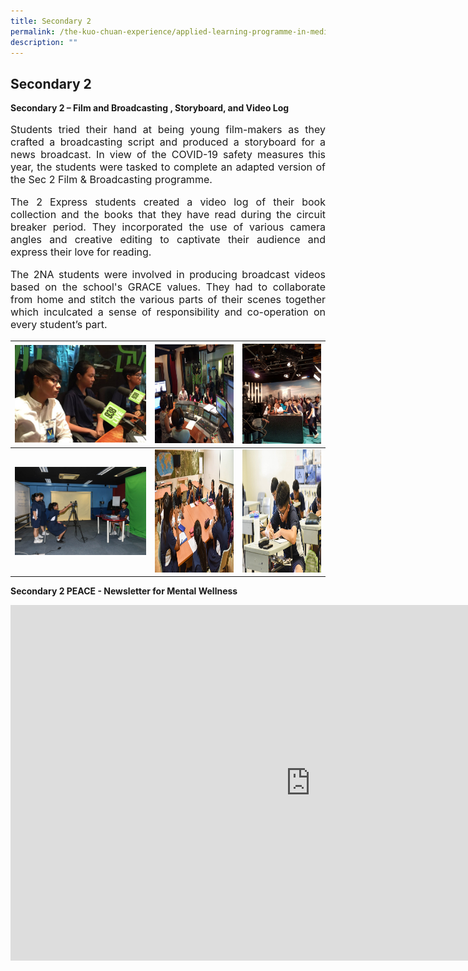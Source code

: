 ```yaml
---
title: Secondary 2
permalink: /the-kuo-chuan-experience/applied-learning-programme-in-media-literacy/secondary-2/
description: ""
---
```

## Secondary 2

**Secondary 2 – Film and Broadcasting , Storyboard, and Video Log**



<p style="text-align: justify;font-size:16px;">
Students tried their hand at being young film-makers as they crafted a broadcasting script and produced a storyboard for a news broadcast.   In view of the COVID-19 safety measures this year, the students were tasked to complete an adapted version of the Sec 2 Film &amp; Broadcasting programme. </p>

<p style="text-align: justify;font-size:16px;">
The 2 Express students created a video log of their book collection and the books that they have read during the circuit breaker period. They incorporated the use of various camera angles and creative editing to captivate their audience and express their love for reading. </p>  

 <p style="text-align: justify;font-size:16px;">
The 2NA students were involved in producing broadcast videos based on the school's GRACE values. They had to collaborate from home and stitch the various parts of their scenes together which inculcated a sense of responsibility and co-operation on every student’s part.</p>
 
 <table>
<thead>
  <tr>
    <th><img height="156" width="295" src="/images/The%20Kuo%20Chuan%20Experience/ALP%20In%20Media%20Literacy/ALP%20Secondary%202%201.jpg"></th>
    <th><img height="158" width="295" src="/images/The%20Kuo%20Chuan%20Experience/ALP%20In%20Media%20Literacy/ALP%20Secondary%202%202.jpg"></th>
    <th><img height="160" width="293" src="/images/The%20Kuo%20Chuan%20Experience/ALP%20In%20Media%20Literacy/ALP%20Secondary%202%203.jpg"></th>
  </tr>
</thead>
<tbody>
  <tr>
    <td><img  src="/images/The%20Kuo%20Chuan%20Experience/ALP%20In%20Media%20Literacy/ALP%20Secondary%202%204.png"></td>
    <td><img height="197" width="295" src="/images/The%20Kuo%20Chuan%20Experience/ALP%20In%20Media%20Literacy/ALP%20Secondary%202%205.png"></td>
    <td><img height="197" width="292" src="/images/The%20Kuo%20Chuan%20Experience/ALP%20In%20Media%20Literacy/ALP%20Secondary%202%206.png"></td>
  </tr>
</tbody>
</table>


**Secondary 2 PEACE - Newsletter for Mental Wellness**

<iframe allowfullscreen="true" height="569" width="960" frameborder="0" src="https://docs.google.com/presentation/d/e/2PACX-1vRGx6KhSwzedw0A71xF93302QuZOkyGTSzJBQ7ZY5Byxs7rGWgxQbBoMXpC-L-bstnvbb-HDHV1fEP6/embed?start=true&amp;loop=true&amp;delayms=10000"></iframe>